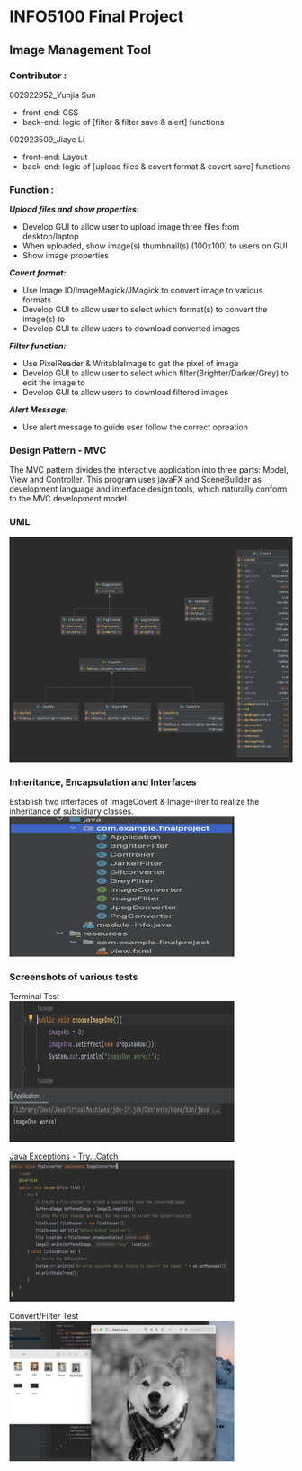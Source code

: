 # INFO5100 Final Project <br>
## Image Management Tool <br>

### Contributor : 
002922952_Yunjia Sun
* front-end: CSS
* back-end: logic of [filter & filter save & alert] functions

002923509_Jiaye Li
* front-end: Layout
* back-end: logic of [upload files & covert format & covert save] functions


### Function : 
***Upload files and show properties:***
* Develop GUI to allow user to upload image three files from desktop/laptop
* When uploaded, show image(s) thumbnail(s) (100x100) to users on GUI
* Show image properties <br>

***Covert format:***
* Use Image IO/ImageMagick/JMagick to convert image to various formats
* Develop GUI to allow user to select which format(s) to convert the image(s) to
* Develop GUI to allow users to download converted images

***Filter function:***
* Use PixelReader & WritableImage to get the pixel of image
* Develop GUI to allow user to select which filter(Brighter/Darker/Grey) to edit the image to
* Develop GUI to allow users to download filtered images

***Alert Message:***
* Use alert message to guide user follow the correct opreation


### Design Pattern - MVC 
The MVC pattern divides the interactive application into three parts: Model, View and Controller.
This program uses javaFX and SceneBuilder as development language and interface design tools, which naturally conform to the MVC development model.

### UML
<img src = "https://github.com/YunjiaSun/INFO5100_002922952_YunjiaSun/blob/main/Test%20Image/UML.png" width = "600" height = "400">

### Inheritance, Encapsulation and Interfaces
Establish two interfaces of ImageCovert & ImageFilrer to realize the inheritance of subsidiary classes.
<img src = "https://github.com/YunjiaSun/INFO5100_002922952_YunjiaSun/blob/main/Test%20Image/Structure.png" width = "400" height = "250">


### Screenshots of various tests

Terminal Test<br>
<img src = "https://github.com/YunjiaSun/INFO5100_002922952_YunjiaSun/blob/main/Test%20Image/Test1.png" width = "400" height = "250">

Java Exceptions - Try...Catch<br>
<img src = "https://github.com/YunjiaSun/INFO5100_002922952_YunjiaSun/blob/main/Test%20Image/Test2.png" width = "400" height = "250">

Convert/Filter Test<br>
<img src = "https://github.com/YunjiaSun/INFO5100_002922952_YunjiaSun/blob/main/Test%20Image/filtertest.png" width = "400" height = "250">




